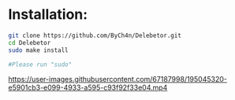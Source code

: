 # Installation:
```bash
git clone https://github.com/ByCh4n/Delebetor.git
cd Delebetor
sudo make install

#Please run "sudo"
```
https://user-images.githubusercontent.com/67187998/195045320-e5901cb3-e099-4933-a595-c93f92f33e04.mp4

